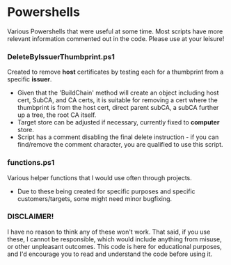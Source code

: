 # Powershells
Various Powershells that were useful at some time.  Most scripts have more relevant information commented out in the code.  Please use at your leisure!

### DeleteByIssuerThumbprint.ps1
Created to remove **host** certificates by testing each for a thumbprint from a specific **issuer**.  
- Given that the 'BuildChain' method will create an object including host cert, SubCA, and CA certs, it is suitable for removing a cert where the thumbprint is from the host cert, direct parent subCA, a subCA further up a tree, the root CA itself.
- Target store can be adjusted if necessary, currently fixed to **computer** store.
- Script has a comment disabling the final delete instruction - if you can find/remove the comment character, you are qualified to use this script.

### functions.ps1
Various helper functions that I would use often through projects.
- Due to these being created for specific purposes and specific customers/targets, some might need minor bugfixing.

### DISCLAIMER!
I have no reason to think any of these won't work.  That said, if you use these, I cannot be responsible, which would include anything from misuse, or other unpleasant outcomes.  This code is here for educational purposes, and I'd encourage you to read and understand the code before using it.
